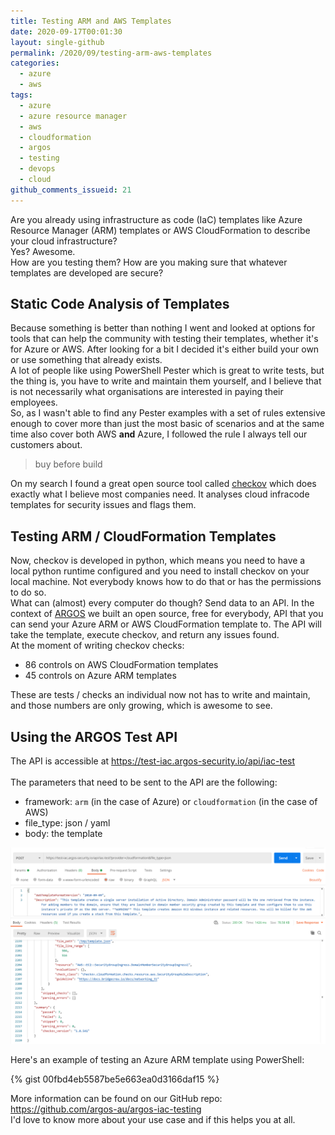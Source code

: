```yaml
---
title: Testing ARM and AWS Templates
date: 2020-09-17T00:01:30
layout: single-github
permalink: /2020/09/testing-arm-aws-templates
categories:
  - azure
  - aws
tags:
  - azure
  - azure resource manager
  - aws
  - cloudformation
  - argos
  - testing
  - devops
  - cloud
github_comments_issueid: 21
---
```


Are you already using infrastructure as code (IaC) templates like Azure Resource Manager (ARM) templates or AWS CloudFormation to describe your cloud infrastructure?<br>
Yes? Awesome.<br>
How are you testing them? How are you making sure that whatever templates are developed are secure?

## Static Code Analysis of Templates

Because something is better than nothing I went and looked at options for tools that can help the community with testing their templates, whether it's for Azure or AWS. After looking for a bit I decided it's either build your own or use something that already exists.<br>
A lot of people like using PowerShell Pester which is great to write tests, but the thing is, you have to write and maintain them yourself, and I believe that is not necessarily what organisations are interested in paying their employees.<br>
So, as I wasn't able to find any Pester examples with a set of rules extensive enough to cover more than just the most basic of scenarios and at the same time also cover both AWS **and** Azure, I followed the rule I always tell our customers about.

> buy before build

On my search I found a great open source tool called <a href="https://github.com/bridgecrewio/checkov" target="_blank">checkov</a> which does exactly what I believe most companies need. It analyses cloud infracode templates for security issues and flags them.

## Testing ARM / CloudFormation Templates

Now, checkov is developed in python, which means you need to have a local python runtime configured and you need to install checkov on your local machine. Not everybody knows how to do that or has the permissions to do so.<br>
What can (almost) every computer do though? Send data to an API.
In the context of <a href="https://argos-security.io" target="_blank">ARGOS</a> we built an open source, free for everybody, API that you can send your Azure ARM or AWS CloudFormation template to. The API will take the template, execute checkov, and return any issues found.<br>
At the moment of writing checkov checks:

- 86 controls on AWS CloudFormation templates
- 45 controls on Azure ARM templates

These are tests / checks an individual now not has to write and maintain, and those numbers are only growing, which is awesome to see.

## Using the ARGOS Test API

The API is accessible at <a href="https://test-iac.argos-security.io/api/iac-test">https://test-iac.argos-security.io/api/iac-test</a> <br><br>
The parameters that need to be sent to the API are the following:

- framework: `arm` (in the case of Azure) or `cloudformation` (in the case of AWS)
- file_type: json / yaml
- body: the template

[![Testing AWS CloudFormation](/media/2020/09/test-aws-cloudformation.png)](/media/2020/09/test-aws-cloudformation.png)

Here's an example of testing an Azure ARM template using PowerShell:

{% gist 00fbd4eb5587be5e663ea0d3166daf15 %}

More information can be found on our GitHub repo: https://github.com/argos-au/argos-iac-testing <br>
I'd love to know more about your use case and if this helps you at all.
